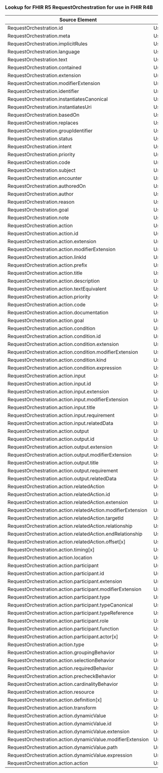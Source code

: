 ### Lookup for FHIR R5 RequestOrchestration for use in FHIR R4B

| Source Element | Usage | Target |
| -------------- | ----- | ------ |
| RequestOrchestration.id | UseElementRenamed | RequestGroup.id |
| RequestOrchestration.meta | UseElementRenamed | RequestGroup.meta |
| RequestOrchestration.implicitRules | UseElementRenamed | RequestGroup.implicitRules |
| RequestOrchestration.language | UseElementRenamed | RequestGroup.language |
| RequestOrchestration.text | UseElementRenamed | RequestGroup.text |
| RequestOrchestration.contained | UseElementRenamed | RequestGroup.contained |
| RequestOrchestration.extension | UseElementRenamed | RequestGroup.extension |
| RequestOrchestration.modifierExtension | UseElementRenamed | RequestGroup.modifierExtension |
| RequestOrchestration.identifier | UseElementRenamed | RequestGroup.identifier |
| RequestOrchestration.instantiatesCanonical | UseElementRenamed | RequestGroup.instantiatesCanonical |
| RequestOrchestration.instantiatesUri | UseElementRenamed | RequestGroup.instantiatesUri |
| RequestOrchestration.basedOn | UseElementRenamed | RequestGroup.basedOn |
| RequestOrchestration.replaces | UseElementRenamed | RequestGroup.replaces |
| RequestOrchestration.groupIdentifier | UseElementRenamed | RequestGroup.groupIdentifier |
| RequestOrchestration.status | UseElementRenamed | RequestGroup.status |
| RequestOrchestration.intent | UseElementRenamed | RequestGroup.intent |
| RequestOrchestration.priority | UseElementRenamed | RequestGroup.priority |
| RequestOrchestration.code | UseElementRenamed | RequestGroup.code |
| RequestOrchestration.subject | UseElementRenamed | RequestGroup.subject |
| RequestOrchestration.encounter | UseElementRenamed | RequestGroup.encounter |
| RequestOrchestration.authoredOn | UseElementRenamed | RequestGroup.authoredOn |
| RequestOrchestration.author | UseElementRenamed | RequestGroup.author |
| RequestOrchestration.reason | UseExtension | http://hl7.org/fhir/5.0/StructureDefinition/extension-RequestOrchestration.reason |
| RequestOrchestration.goal | UseExtension | http://hl7.org/fhir/5.0/StructureDefinition/extension-RequestOrchestration.goal |
| RequestOrchestration.note | UseElementRenamed | RequestGroup.note |
| RequestOrchestration.action | UseElementRenamed | RequestGroup.action |
| RequestOrchestration.action.id | UseElementRenamed | RequestGroup.action.id |
| RequestOrchestration.action.extension | UseElementRenamed | RequestGroup.action.extension |
| RequestOrchestration.action.modifierExtension | UseElementRenamed | RequestGroup.action.modifierExtension |
| RequestOrchestration.action.linkId | UseExtension | http://hl7.org/fhir/5.0/StructureDefinition/extension-RequestOrchestration.action.linkId |
| RequestOrchestration.action.prefix | UseElementRenamed | RequestGroup.action.prefix |
| RequestOrchestration.action.title | UseElementRenamed | RequestGroup.action.title |
| RequestOrchestration.action.description | UseElementRenamed | RequestGroup.action.description |
| RequestOrchestration.action.textEquivalent | UseElementRenamed | RequestGroup.action.textEquivalent |
| RequestOrchestration.action.priority | UseElementRenamed | RequestGroup.action.priority |
| RequestOrchestration.action.code | UseElementRenamed | RequestGroup.action.code |
| RequestOrchestration.action.documentation | UseExtension | http://hl7.org/fhir/5.0/StructureDefinition/extension-RequestOrchestration.action.documentation |
| RequestOrchestration.action.goal | UseExtension | http://hl7.org/fhir/5.0/StructureDefinition/extension-RequestOrchestration.action.goal |
| RequestOrchestration.action.condition | UseElementRenamed | RequestGroup.action.condition |
| RequestOrchestration.action.condition.id | UseElementRenamed | RequestGroup.action.condition.id |
| RequestOrchestration.action.condition.extension | UseElementRenamed | RequestGroup.action.condition.extension |
| RequestOrchestration.action.condition.modifierExtension | UseElementRenamed | RequestGroup.action.condition.modifierExtension |
| RequestOrchestration.action.condition.kind | UseElementRenamed | RequestGroup.action.condition.kind |
| RequestOrchestration.action.condition.expression | UseOneOfElements | RequestGroup.action.condition.expression,RequestGroup.action.condition.expression,RequestGroup.action.condition.expression |
| RequestOrchestration.action.input | UseExtension | http://hl7.org/fhir/5.0/StructureDefinition/extension-RequestOrchestration.action.input |
| RequestOrchestration.action.input.id | UseExtensionFromAncestor | - |
| RequestOrchestration.action.input.extension | UseExtensionFromAncestor | - |
| RequestOrchestration.action.input.modifierExtension | UseExtensionFromAncestor | - |
| RequestOrchestration.action.input.title | UseExtensionFromAncestor | - |
| RequestOrchestration.action.input.requirement | UseExtensionFromAncestor | - |
| RequestOrchestration.action.input.relatedData | UseExtensionFromAncestor | - |
| RequestOrchestration.action.output | UseExtension | http://hl7.org/fhir/5.0/StructureDefinition/extension-RequestOrchestration.action.output |
| RequestOrchestration.action.output.id | UseExtensionFromAncestor | - |
| RequestOrchestration.action.output.extension | UseExtensionFromAncestor | - |
| RequestOrchestration.action.output.modifierExtension | UseExtensionFromAncestor | - |
| RequestOrchestration.action.output.title | UseExtensionFromAncestor | - |
| RequestOrchestration.action.output.requirement | UseExtensionFromAncestor | - |
| RequestOrchestration.action.output.relatedData | UseExtensionFromAncestor | - |
| RequestOrchestration.action.relatedAction | UseElementRenamed | RequestGroup.action.relatedAction |
| RequestOrchestration.action.relatedAction.id | UseElementRenamed | RequestGroup.action.relatedAction.id |
| RequestOrchestration.action.relatedAction.extension | UseElementRenamed | RequestGroup.action.relatedAction.extension |
| RequestOrchestration.action.relatedAction.modifierExtension | UseElementRenamed | RequestGroup.action.relatedAction.modifierExtension |
| RequestOrchestration.action.relatedAction.targetId | UseExtension | http://hl7.org/fhir/5.0/StructureDefinition/extension-RequestOrchestration.action.relatedAction.targetId |
| RequestOrchestration.action.relatedAction.relationship | UseElementRenamed | RequestGroup.action.relatedAction.relationship |
| RequestOrchestration.action.relatedAction.endRelationship | UseExtension | http://hl7.org/fhir/5.0/StructureDefinition/extension-RequestOrchestration.action.relatedAction.endRelationship |
| RequestOrchestration.action.relatedAction.offset[x] | UseElementRenamed | RequestGroup.action.relatedAction.offset[x] |
| RequestOrchestration.action.timing[x] | UseElementRenamed | RequestGroup.action.timing[x] |
| RequestOrchestration.action.location | UseExtension | http://hl7.org/fhir/5.0/StructureDefinition/extension-RequestOrchestration.action.location |
| RequestOrchestration.action.participant | UseExtension | http://hl7.org/fhir/5.0/StructureDefinition/extension-RequestOrchestration.action.participant |
| RequestOrchestration.action.participant.id | UseExtensionFromAncestor | - |
| RequestOrchestration.action.participant.extension | UseExtensionFromAncestor | - |
| RequestOrchestration.action.participant.modifierExtension | UseExtensionFromAncestor | - |
| RequestOrchestration.action.participant.type | UseExtensionFromAncestor | - |
| RequestOrchestration.action.participant.typeCanonical | UseExtensionFromAncestor | - |
| RequestOrchestration.action.participant.typeReference | UseExtensionFromAncestor | - |
| RequestOrchestration.action.participant.role | UseExtensionFromAncestor | - |
| RequestOrchestration.action.participant.function | UseExtensionFromAncestor | - |
| RequestOrchestration.action.participant.actor[x] | UseExtensionFromAncestor | - |
| RequestOrchestration.action.type | UseElementRenamed | RequestGroup.action.type |
| RequestOrchestration.action.groupingBehavior | UseElementRenamed | RequestGroup.action.groupingBehavior |
| RequestOrchestration.action.selectionBehavior | UseElementRenamed | RequestGroup.action.selectionBehavior |
| RequestOrchestration.action.requiredBehavior | UseElementRenamed | RequestGroup.action.requiredBehavior |
| RequestOrchestration.action.precheckBehavior | UseElementRenamed | RequestGroup.action.precheckBehavior |
| RequestOrchestration.action.cardinalityBehavior | UseElementRenamed | RequestGroup.action.cardinalityBehavior |
| RequestOrchestration.action.resource | UseElementRenamed | RequestGroup.action.resource |
| RequestOrchestration.action.definition[x] | UseExtension | http://hl7.org/fhir/5.0/StructureDefinition/extension-RequestOrchestration.action.definition |
| RequestOrchestration.action.transform | UseExtension | http://hl7.org/fhir/5.0/StructureDefinition/extension-RequestOrchestration.action.transform |
| RequestOrchestration.action.dynamicValue | UseExtension | http://hl7.org/fhir/5.0/StructureDefinition/extension-RequestOrchestration.action.dynamicValue |
| RequestOrchestration.action.dynamicValue.id | UseExtensionFromAncestor | - |
| RequestOrchestration.action.dynamicValue.extension | UseExtensionFromAncestor | - |
| RequestOrchestration.action.dynamicValue.modifierExtension | UseExtensionFromAncestor | - |
| RequestOrchestration.action.dynamicValue.path | UseExtensionFromAncestor | - |
| RequestOrchestration.action.dynamicValue.expression | UseExtensionFromAncestor | - |
| RequestOrchestration.action.action | UseExtension | http://hl7.org/fhir/5.0/StructureDefinition/extension-RequestOrchestration.action.action |
